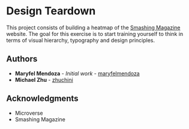 # Design Teardown

This project consists of building a heatmap of the [Smashing Magazine](https://www.smashingmagazine.com/) website.
The goal for this exercise is to start training yourself to think in terms of visual hierarchy, typography and design principles.

## Authors

* **Maryfel Mendoza** - *Initial work* - [maryfelmendoza](https://github.com/maryfelmendoza)
* **Michael Zhu** - [zhuchini](https://github.com/zhuchini)

## Acknowledgments

* Microverse
* Smashing Magazine
